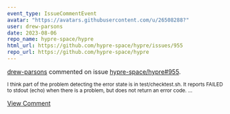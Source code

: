 ```yaml
---
event_type: IssueCommentEvent
avatar: "https://avatars.githubusercontent.com/u/26508288?"
user: drew-parsons
date: 2023-08-06
repo_name: hypre-space/hypre
html_url: https://github.com/hypre-space/hypre/issues/955
repo_url: https://github.com/hypre-space/hypre
---
```


<a href='https://github.com/drew-parsons' target='_blank'>drew-parsons</a> commented on issue <a href='https://github.com/hypre-space/hypre/issues/955' target='_blank'>hypre-space/hypre#955</a>.

<small>I think part of the problem detecting the error state is in test/checktest.sh.  It reports FAILED to stdout (echo) when there is a problem, but does not return an error code....</small>

<a href='https://github.com/hypre-space/hypre/issues/955' target='_blank'>View Comment</a>